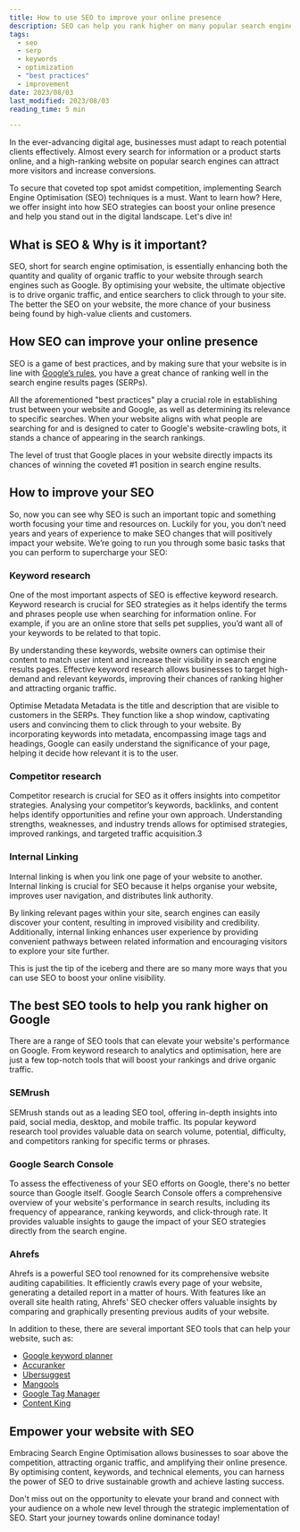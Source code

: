 ```yaml
---
title: How to use SEO to improve your online presence
description: SEO can help you rank higher on many popular search engines. Perfect your SEO strategy with these tips.
tags:
  - seo
  - serp
  - keywords
  - optimization
  - "best practices" 
  - improvement 
date: 2023/08/03
last_modified: 2023/08/03
reading_time: 5 min

---
```

In the ever-advancing digital age, businesses must adapt to reach potential clients effectively. Almost every search for information or a product starts online, and a high-ranking website on popular search engines can attract more visitors and increase conversions.

To secure that coveted top spot amidst competition, implementing Search Engine Optimisation (SEO) techniques is a must. Want to learn how? Here, we offer insight into how SEO strategies can boost your online presence and help you stand out in the digital landscape. Let's dive in!

## What is SEO & Why is it important?

SEO, short for search engine optimisation, is essentially enhancing both the quantity and quality of organic traffic to your website through search engines such as Google. By optimising your website, the ultimate objective is to drive organic traffic, and entice searchers to click through to your site. The better the SEO on your website, the more chance of your business being found by high-value clients and customers.

## How SEO can improve your online presence

SEO is a game of best practices, and by making sure that your website is in line with [Google’s rules](https://developers.google.com/search/docs/essentials), you have a great chance of ranking well in the search engine results pages (SERPs).

All the aforementioned "best practices" play a crucial role in establishing trust between your website and Google, as well as determining its relevance to specific searches. When your website aligns with what people are searching for and is designed to cater to Google's website-crawling bots, it stands a chance of appearing in the search rankings.

The level of trust that Google places in your website directly impacts its chances of winning the coveted #1 position in search engine results.

## How to improve your SEO

So, now you can see why SEO is such an important topic and something worth focusing your time and resources on. Luckily for you, you don’t need years and years of experience to make SEO changes that will positively impact your website. We’re going to run you through some basic tasks that you can perform to supercharge your SEO:

### Keyword research

One of the most important aspects of SEO is effective keyword research. Keyword research is crucial for SEO strategies as it helps identify the terms and phrases people use when searching for information online. For example, if you are an online store that sells pet supplies, you’d want all of your keywords to be related to that topic.

By understanding these keywords, website owners can optimise their content to match user intent and increase their visibility in search engine results pages. Effective keyword research allows businesses to target high-demand and relevant keywords, improving their chances of ranking higher and attracting organic traffic.

Optimise Metadata
Metadata is the title and description that are visible to customers in the SERPs. They function like a shop window, captivating users and convincing them to click through to your website. By incorporating keywords into metadata, encompassing image tags and headings, Google can easily understand the significance of your page, helping it decide how relevant it is to the user.

### Competitor research

Competitor research is crucial for SEO as it offers insights into competitor strategies. Analysing your competitor’s keywords, backlinks, and content helps identify opportunities and refine your own approach. Understanding strengths, weaknesses, and industry trends allows for optimised strategies, improved rankings, and targeted traffic acquisition.3

### Internal Linking

Internal linking is when you link one page of your website to another. Internal linking is crucial for SEO because it helps organise your website, improves user navigation, and distributes link authority.

By linking relevant pages within your site, search engines can easily discover your content, resulting in improved visibility and credibility. Additionally, internal linking enhances user experience by providing convenient pathways between related information and encouraging visitors to explore your site further.

This is just the tip of the iceberg and there are so many more ways that you can use SEO to boost your online visibility.

## The best SEO tools to help you rank higher on Google

There are a range of SEO tools that can elevate your website's performance on Google. From keyword research to analytics and optimisation, here are just a few top-notch tools that will boost your rankings and drive organic traffic.

### SEMrush

SEMrush stands out as a leading SEO tool, offering in-depth insights into paid, social media, desktop, and mobile traffic. Its popular keyword research tool provides valuable data on search volume, potential, difficulty, and competitors ranking for specific terms or phrases.

### Google Search Console

To assess the effectiveness of your SEO efforts on Google, there's no better source than Google itself. Google Search Console offers a comprehensive overview of your website's performance in search results, including its frequency of appearance, ranking keywords, and click-through rate. It provides valuable insights to gauge the impact of your SEO strategies directly from the search engine.

### Ahrefs

Ahrefs is a powerful SEO tool renowned for its comprehensive website auditing capabilities. It efficiently crawls every page of your website, generating a detailed report in a matter of hours. With features like an overall site health rating, Ahrefs' SEO checker offers valuable insights by comparing and graphically presenting previous audits of your website.

In addition to these, there are several important SEO tools that can help your website, such as:

- [Google keyword planner](https://ads.google.com/intl/en_ZA/home/tools/keyword-planner/)
- [Accuranker](https://www.accuranker.com/)
- [Ubersuggest](https://neilpatel.com/ubersuggest/)
- [Mangools](https://mangools.com/)
- [Google Tag Manager](https://tagmanager.google.com/#/home)
- [Content King](https://www.contentkingapp.com/)

## Empower your website with SEO

Embracing Search Engine Optimisation allows businesses to soar above the competition, attracting organic traffic, and amplifying their online presence. By optimising content, keywords, and technical elements, you can harness the power of SEO to drive sustainable growth and achieve lasting success.

Don't miss out on the opportunity to elevate your brand and connect with your audience on a whole new level through the strategic implementation of SEO. Start your journey towards online dominance today!
